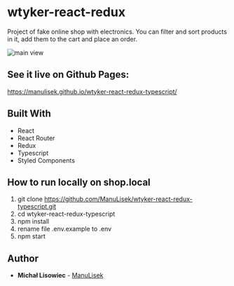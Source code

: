 # wtyker-react-redux

Project of fake online shop with electronics. You can filter and sort products in it, add them to the cart and place an order.

![main view](https://res.cloudinary.com/dorwcwygq/image/upload/v1641152067/wtyker/wtyker_vhtj2h.webp)

## See it live on Github Pages:
https://manulisek.github.io/wtyker-react-redux-typescript/

## Built With

* React
* React Router
* Redux
* Typescript
* Styled Components

## How to run locally on shop.local
1. git clone https://github.com/ManuLisek/wtyker-react-redux-typescript.git
2. cd wtyker-react-redux-typescript
3. npm install
4. rename file .env.example to .env
5. npm start

## Author

* **Michał Lisowiec** - [ManuLisek](https://github.com/ManuLisek)
